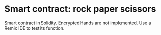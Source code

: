 # Smart contract: rock paper scissors
Smart contract in Solidity. Encrypted Hands are not implemented. Use a Remix IDE to test its function.
